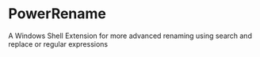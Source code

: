 # PowerRename
A Windows Shell Extension for more advanced renaming using search and replace or regular expressions
